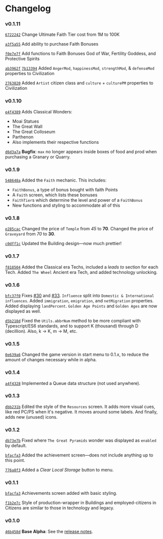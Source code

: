 # Changelog

### v0.1.11
[`6722242`](https://github.com/EmmaRamirez/Clickopolis/commit/6722242aee92d3219371e89387ab92b62d492f01) Change Ultimate Faith Tier cost from 1M to 100K

[`a3f5a55`](https://github.com/EmmaRamirez/Clickopolis/commit/a3f5a553f437ecf0b1f01f537ac8a84b12dbbda5) Add ability to purchase Faith Bonuses

[`f0e7e7f`](https://github.com/EmmaRamirez/Clickopolis/commit/f0e7e7f308d30bddcea094b43b9f3eb90be4e24e) Add functions to Faith Bonuses God of War, Fertility Goddess, and Protective Spirits

[`ab3962f`](https://github.com/EmmaRamirez/Clickopolis/commit/ab3962f620b7bb6a954c4e87444a1683af004f7b) [`7b13394`](https://github.com/EmmaRamirez/Clickopolis/commit/7b133948a7ba25d7f55dfb99af22e99ad3ce97f3) Added `AngerMod`, `happinessMod`, `strengthMod`, & `defenseMod` properties to Civilization

[`2763820`](https://github.com/EmmaRamirez/Clickopolis/commit/276382038b6f4c89279d01569698a5b75d659d12) Added `Artist` citizen class and `culture` + `culturePM` properties to Civilization

### v0.1.10
[`e4f4389`](https://github.com/EmmaRamirez/Clickopolis/commit/e4f4389aa8a566157c0accee25ccedf59f83d182) Adds Classical Wonders:
- Moai Statues
- The Great Wall
- The Great Colloseum
- Parthenon
- Also implements their respective functions

[`d6d3a7a`](https://github.com/EmmaRamirez/Clickopolis/commit/d6d3a7a3cfe26a641ccacef6fed2598083afbec1) **Bugfix**: `max` no longer appears inside boxes of food and prod when purchasing a Granary or Quarry.

### v0.1.9
[`548648a`](https://github.com/EmmaRamirez/Clickopolis/commit/548648a80bd5d212f6942e0853d5fd146a52882f) Added the `Faith` mechanic. This includes:
- `FaithBonus`, a type of bonus bought with faith Points
- A `Faith` screen, which lists these bonuses
- `FaithTier`s which determine the level and power of a `FaithBonus`
- New functions and styling to accommodate all of this

### v0.1.8
[`e285cac`](https://github.com/EmmaRamirez/Clickopolis/commit/e285cac12521e4ab478ab1a4a8270997686426b8) Changed the price of `Temple` from *45* to **70**. Changed the price of `Graveyard` from *70* to **30**.

[`c0dff1c`](https://github.com/EmmaRamirez/Clickopolis/commit/c0dff1cf21358762753fd581de40c10b352f43c2) Updated the Building design&mdash;now much prettier!

### v0.1.7
[`f818504`](https://github.com/EmmaRamirez/Clickopolis/commit/f818504a9076e8fb815ac45a8df5c43f81837d84) Added the Classical era Techs, included a _leads to_ section for each Tech. Added `The Wheel` Ancient era Tech, and added technology unlocking.

### v0.1.6
[`bfc37f0`](https://github.com/EmmaRamirez/Clickopolis/commit/bfc37f03e271d169a66102f6e430d977f147686d) Fixes [#30](https://github.com/EmmaRamirez/Clickopolis/issues/30) and [#33](https://github.com/EmmaRamirez/Clickopolis/issues/33). `Influence` split into `Domestic & International influences`. Added `immigration`, `emigration`, and `netMigration` properties. Added displaying `landPercent`. `Golden Age Points` and `Golden Ages` are now displayed as well.

[`d5b218d`](https://github.com/EmmaRamirez/Clickopolis/commit/d5b218d88782a579970ce73d2a678396d34bd55f) Fixed the `Utils.abbrNum` method to be more compliant with Typescript/ES6 standards, and to support K (thousand) through D (decillion). Also, k -> K, m -> M, etc.

### v0.1.5
[`0e639a6`](https://github.com/EmmaRamirez/Clickopolis/commit/0e639a6dcd17afbafd53303e8d06ab737d4dce3d) Changed the game version in start menu to 0.1.x, to reduce the amount of changes necessary while in alpha.

### v0.1.4
[`a4f4328`](https://github.com/EmmaRamirez/Clickopolis/commit/a4f4328a1dbb6b2820c50e8261168c134df1a2ea) Implemented a Queue data structure (not used anywhere).

### v0.1.3
[`dbb231b`](https://github.com/EmmaRamirez/Clickopolis/commit/dbb231b010038bd243bdc94373bb9800e214e77f) Edited the style of the `Resources` screen. It adds more visual cues, like red PC/PS when it's negative. It moves around some labels. And finally, adds new (unused) icons.

### v0.1.2
[`db73e7b`](https://github.com/EmmaRamirez/Clickopolis/commit/db73e7b1537e72a72facaac0ddabdb7494905292) Fixed where `The Great Pyramids` wonder was displayed as `enabled` by default.

[`bfacfa3`](https://github.com/EmmaRamirez/Clickopolis/commit/bfacfa38b0fef556875f392ad32a7657f4cc1082) Added the achievement screen&mdash;does not include anything up to this point.

[`776a8f3`](https://github.com/EmmaRamirez/Clickopolis/commit/776a8f32dec27db0780d7939f187807cd392d046) Added a _Clear Local Storage_ button to menu.

### v0.1.1
[`bfacfa3`](https://github.com/EmmaRamirez/Clickopolis/commit/bfacfa38b0fef556875f392ad32a7657f4cc1082) Achievements screen added with basic styling.

[`f1b2e7c`](https://github.com/EmmaRamirez/Clickopolis/commit/f1b2e7c98149baa047b5e97e1141f6682c5c21da) Style of production-wrapper in Buildings and employed-citizens in Citizens are similar to those in technology and legacy.

### v0.1.0
[`46b458d`](https://github.com/EmmaRamirez/Clickopolis/commit/46b458dd2653cbc485845b072116de67d19d496b) **Base Alpha**: See the [release notes](https://github.com/EmmaRamirez/Clickopolis/releases/tag/v0.1.0-alpha).
